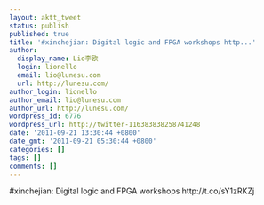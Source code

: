 ```yaml
---
layout: aktt_tweet
status: publish
published: true
title: '#xinchejian: Digital logic and FPGA workshops http...'
author:
  display_name: Lio李欧
  login: lionello
  email: lio@lunesu.com
  url: http://lunesu.com/
author_login: lionello
author_email: lio@lunesu.com
author_url: http://lunesu.com/
wordpress_id: 6776
wordpress_url: http://twitter-116383838258741248
date: '2011-09-21 13:30:44 +0800'
date_gmt: '2011-09-21 05:30:44 +0800'
categories: []
tags: []
comments: []
---
```

<p>#xinchejian: Digital logic and FPGA workshops http:&#47;&#47;t.co&#47;sY1zRKZj</p>
